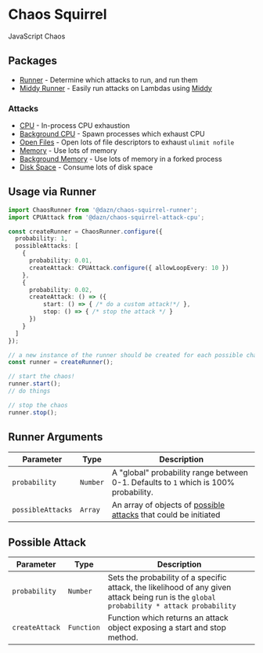 # Chaos Squirrel

JavaScript Chaos

## Packages

- [Runner](./packages/runner) - Determine which attacks to run, and run them
- [Middy Runner](./packages/runner-middy) - Easily run attacks on Lambdas using [Middy](https://github.com/middyjs/middy)

### Attacks

- [CPU](./packages/attack-cpu) - In-process CPU exhaustion
- [Background CPU](./packages/attack-cpu-background) - Spawn processes which exhaust CPU
- [Open Files](./packages/attack-open-files) - Open lots of file descriptors to exhaust `ulimit nofile`
- [Memory](./packages/attack-memory) - Use lots of memory
- [Background Memory](./packages/attack-memory-background) - Use lots of memory in a forked process
- [Disk Space](./packages/attack-disk-space) - Consume lots of disk space

## Usage via Runner

```ts
import ChaosRunner from '@dazn/chaos-squirrel-runner';
import CPUAttack from '@dazn/chaos-squirrel-attack-cpu';

const createRunner = ChaosRunner.configure({
  probability: 1,
  possibleAttacks: [
    {
      probability: 0.01,
      createAttack: CPUAttack.configure({ allowLoopEvery: 10 })
    },
    {
      probability: 0.02,
      createAttack: () => ({
          start: () => { /* do a custom attack!*/ },
          stop: () => { /* stop the attack */ }
      })
    }
  ]
});

// a new instance of the runner should be created for each possible chaos run
const runner = createRunner();

// start the chaos!
runner.start();
// do things

// stop the chaos
runner.stop();
```

## Runner Arguments

| Parameter       | Type    | Description                                            |
|-----------------|---------|--------------------------------------------------------|
| `probability`     | `Number` | A "global" probability range between 0-1. Defaults to `1` which is 100% probability. |
| `possibleAttacks` | `Array`   | An array of objects of [possible attacks](#possible-attack) that could be initiated  |

## Possible Attack

| Parameter    | Type     | Description                                                                |
|--------------|----------|----------------------------------------------------------------------------|
| `probability`  | `Number`  | Sets the probability of a specific attack, the likelihood of any given attack being run is the `global probability * attack probability`                               |
| `createAttack` | `Function` | Function which returns an attack object exposing a start and stop method.  |

```
